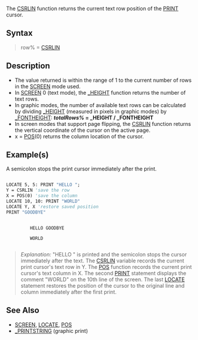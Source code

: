 The [CSRLIN](CSRLIN) function returns the current text row position of the [PRINT](PRINT) cursor.

## Syntax

> row% = [CSRLIN](CSRLIN)

## Description

*  The value returned is within the range of 1 to the current number of rows in the [SCREEN](SCREEN) mode used.
  * In [SCREEN](SCREEN) 0 (text mode), the [_HEIGHT](_HEIGHT) function returns the number of text rows.
  * In graphic modes, the number of available text rows can be calculated by dividing [_HEIGHT](_HEIGHT) (measured in pixels in graphic modes) by [_FONTHEIGHT](_FONTHEIGHT): ***totalRows%* = _HEIGHT / _FONTHEIGHT**
*  In screen modes that support page flipping, the [CSRLIN](CSRLIN) function returns the vertical coordinate of the cursor on the active page.
* x = [POS](POS)(0) returns the column location of the cursor.

## Example(s)

A semicolon stops the print cursor immediately after the print.

```vb

LOCATE 5, 5: PRINT "HELLO ";
Y = CSRLIN 'save the row
X = POS(0) 'save the column  
LOCATE 10, 10: PRINT "WORLD"
LOCATE Y, X 'restore saved position
PRINT "GOODBYE" 

```

```text

         HELLO GOODBYE

         WORLD


```

> *Explanation:* "HELLO " is printed and the semicolon stops the cursor immediately after the text. The [CSRLIN](CSRLIN) variable records the current print cursor's text row in Y. The [POS](POS) function records the current print cursor's text column in X. The second [PRINT](PRINT) statement displays the comment "WORLD" on the 10th line of the screen. The last [LOCATE](LOCATE) statement restores the position of the cursor to the original line and column immediately after the first print.

## See Also

* [SCREEN](SCREEN), [LOCATE](LOCATE), [POS](POS)
* [_PRINTSTRING](_PRINTSTRING) (graphic print)
